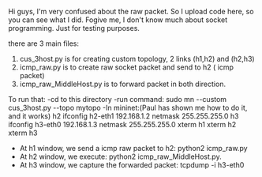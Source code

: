 Hi guys, I'm very confused about the raw packet. So I upload code here, so you can see what I did. Fogive me, I don't know much about socket programming. Just for testing purposes. 

there are 3 main files:
1. cus_3host.py is for creating custom topology, 2 links (h1,h2) and (h2,h3)
2. icmp_raw.py is to create raw socket packet and send to h2 ( icmp packet)
3. icmp_raw_MiddleHost.py is to forward packet in both direction.

To run that:
-cd to this directory
-run command: sudo mn --custom cus_3host.py --topo mytopo
-In mininet:(Paul has shown me how to do it, and it works) 
	h2 ifconfig h2-eth1 192.168.1.2 netmask 255.255.255.0
	h3 ifconfig h3-eth0 192.168.1.3 netmask 255.255.255.0
	xterm h1
	xterm h2
	xterm h3
- At h1 window, we send a icmp raw packet to h2: python2 icmp_raw.py
- At h2 window, we execute: python2 icmp_raw_MiddleHost.py.
- At h3 window, we capture the forwarded packet: tcpdump -i h3-eth0

   
